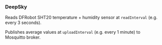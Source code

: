 ### DeepSky

Reads DFRobot SHT20 temperature + humidity sensor at ```readInterval``` (e.g. every 3 seconds).

Publishes average values at ```uploadInterval``` (e.g. every 1 minute) to Mosquitto broker.

